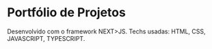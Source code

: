 # Portfólio de Projetos
Desenvolvido com o framework NEXT>JS. 
Techs usadas:
HTML, CSS, JAVASCRIPT, TYPESCRIPT.
